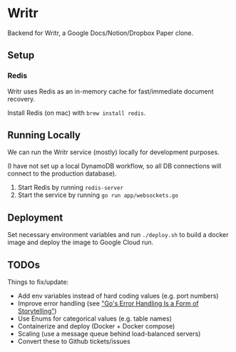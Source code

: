 # Writr

Backend for Writr, a Google Docs/Notion/Dropbox Paper clone.

## Setup

### Redis

Writr uses Redis as an in-memory cache for fast/immediate document recovery.

Install Redis (on mac) with `brew install redis`.

## Running Locally

We can run the Writr service (mostly) locally for development purposes.

(I have not set up a local DynamoDB workflow, so all DB connections will connect to the production database).

1. Start Redis by running `redis-server`
2. Start the service by running `go run app/websockets.go`

## Deployment

Set necessary environment variables and run `./deploy.sh` to build a docker image and deploy
the image to Google Cloud run.

## TODOs

Things to fix/update:

- Add env variables instead of hard coding values (e.g. port numbers)
- Improve error handling (see ["Go's Error Handling Is a Form of Storytelling"](https://preslav.me/2023/04/14/golang-error-handling-is-a-form-of-storytelling/))
- Use Enums for categorical values (e.g. table names)
- Containerize and deploy (Docker + Docker compose)
- Scaling (use a message queue behind load-balanced servers)
- Convert these to Github tickets/issues
